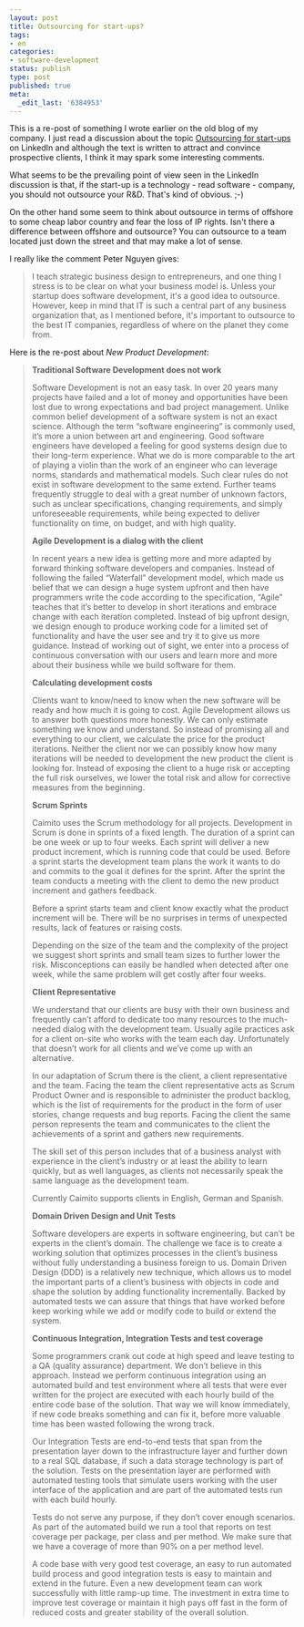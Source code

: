 ```yaml
---
layout: post
title: Outsourcing for start-ups?
tags:
- en
categories:
- software-development
status: publish
type: post
published: true
meta:
  _edit_last: '6384953'
---
```

<p>This is a re-post of something I wrote earlier on the old blog of my company. I just read a discussion about the topic <a href="http://www.linkedin.com/answers/startups-small-businesses/starting-up/STR_STP/168156-2371260?searchIdx=4&amp;sik=1204670846333&amp;goback=%2Easr_1_1204670846333">Outsourcing for start-ups</a> on LinkedIn and although the text is written to attract and convince prospective clients, I think it may spark some interesting comments.</p>

<p>What seems to be the prevailing point of view seen in the LinkedIn discussion is that, if the start-up is a technology - read software - company, you should not outsource your R&amp;D. That's kind of obvious. ;-)</p>

<p>On the other hand some seem to think about outsource in terms of offshore to some cheap labor country and fear the loss of IP rights. Isn't there a difference between offshore and outsource? You can outsource to a team located just down the street and that may make a lot of sense.</p>

<p>I really like the comment Peter Nguyen gives:</p>

<blockquote>I teach strategic business design to entrepreneurs, and one thing I stress is to be clear on what your business model is. Unless your startup does software development, it's a good idea to outsource. However, keep in mind that IT is such a central part of any business organization that, as I mentioned before, it's important to outsource to the best IT companies, regardless of where on the planet they come from. </blockquote>

<p>Here is the re-post about <em>New Product Development</em>:</p>

<blockquote><p><strong>Traditional Software Development does not work</strong></p>
<p>Software Development is not an easy task. In over 20 years many projects have failed and a lot of money and opportunities have been lost due to wrong expectations and bad project management. Unlike common belief development of a software system is not an exact science. Although the term &ldquo;software engineering&rdquo; is commonly used, it&rsquo;s more a union between art and engineering. Good software engineers have developed a feeling for good systems design due to their long-term experience. What we do is more comparable to the art of playing a violin than the work of an engineer who can leverage norms, standards and mathematical models. Such clear rules do not exist in software development to the same extend. Further teams frequently struggle to deal with a great number of unknown factors, such as unclear specifications, changing requirements, and simply unforeseeable requirements, while being expected to deliver functionality on time, on budget, and with high quality.</p>

<p><strong>Agile Development is a dialog with the client</strong></p>
<p>In recent years a new idea is getting more and more adapted by forward thinking software developers and companies. Instead of following the failed &ldquo;Waterfall&rdquo; development model, which made us belief that we can design a huge system upfront and then have programmers write the code according to the specification, &ldquo;Agile&rdquo; teaches that it&rsquo;s better to develop in short iterations and embrace change with each iteration completed. Instead of big upfront design, we design enough to produce working code for a limited set of functionality and have the user see and try it to give us more guidance. Instead of working out of sight, we enter into a process of continuous conversation with our users and learn more and more about their business while we build software for them.

<p><strong>Calculating development costs</strong></p>
<p>Clients want to know/need to know when the new software will be ready and how much it is going to cost. Agile Development allows us to answer both questions more honestly. We can only estimate something we know and understand. So instead of promising all and everything to our client, we calculate the price for the product iterations. Neither the client nor we can possibly know how many iterations will be needed to development the new product the client is looking for. Instead of exposing the client to a huge risk or accepting the full risk ourselves, we lower the total risk and allow for corrective measures from the beginning.</p>

<p><strong>Scrum Sprints</strong></p>
<p>Caimito uses the Scrum methodology for all projects. Development in Scrum is done in sprints of a fixed length. The duration of a sprint can be one week or up to four weeks. Each sprint will deliver a new product increment, which is running code that could be used. Before a sprint starts the development team plans the work it wants to do and commits to the goal it defines for the sprint. After the sprint the team conducts a meeting with the client to demo the new product increment and gathers feedback.</p>
<p>Before a sprint starts team and client know exactly what the product increment will be. There will be no surprises in terms of unexpected results, lack of features or raising costs.</p>
<p>Depending on the size of the team and the complexity of the project we suggest short sprints and small team sizes to further lower the risk. Misconceptions can easily be handled when detected after one week, while the same problem will get costly after four weeks.</p>

<p><strong>Client Representative</strong></p>
<p>We understand that our clients are busy with their own business and frequently can&rsquo;t afford to dedicate too many resources to the much-needed dialog with the development team. Usually agile practices ask for a client on-site who works with the team each day. Unfortunately that doesn&rsquo;t work for all clients and we&rsquo;ve come up with an alternative.</p>
<p>In our adaptation of Scrum there is the client, a client representative and the team. Facing the team the client representative acts as Scrum Product Owner and is responsible to administer the product backlog, which is the list of requirements for the product in the form of user stories, change requests and bug reports. Facing the client the same person represents the team and communicates to the client the achievements of a sprint and gathers new requirements.</p>
<p>The skill set of this person includes that of a business analyst with experience in the client&rsquo;s industry or at least the ability to learn quickly, but as well languages, as clients not necessarily speak the same language as the development team.</p>
<p>Currently Caimito supports clients in English, German and Spanish.</p>

<p><strong>Domain Driven Design and Unit Tests</strong></p>
<p>Software developers are experts in software engineering, but can&rsquo;t be experts in the client&rsquo;s domain. The challenge we face is to create a working solution that optimizes processes in the client&rsquo;s business without fully understanding a business foreign to us. Domain Driven Design (DDD) is a relatively new technique, which allows us to model the important parts of a client&rsquo;s business with objects in code and shape the solution by adding functionality incrementally. Backed by automated tests we can assure that things that have worked before keep working while we add or modify code to build or extend the system.</p>

<p><strong>Continuous Integration, Integration Tests and test coverage</strong></p>
<p>Some programmers crank out code at high speed and leave testing to a QA (quality assurance) department. We don&rsquo;t believe in this approach. Instead we perform continuous integration using an automated build and test environment where all tests that were ever written for the project are executed with each hourly build of the entire code base of the solution. That way we will know immediately, if new code breaks something and can fix it, before more valuable time has been wasted following the wrong track.</p>
<p>Our Integration Tests are end-to-end tests that span from the presentation layer down to the infrastructure layer and further down to a real SQL database, if such a data storage technology is part of the solution. Tests on the presentation layer are performed with automated testing tools that simulate users working with the user interface of the application and are part of the automated tests run with each build hourly.</p>
<p>Tests do not serve any purpose, if they don&rsquo;t cover enough scenarios. As part of the automated build we run a tool that reports on test coverage per package, per class and per method. We make sure that we have a coverage of more than 90% on a per method level.</p>
<p>A code base with very good test coverage, an easy to run automated build process and good integration tests is easy to maintain and extend in the future. Even a new development team can work successfully with little ramp-up time. The investment in extra time to improve test coverage or maintain it high pays off fast in the form of reduced costs and greater stability of the overall solution.</p></blockquote>

